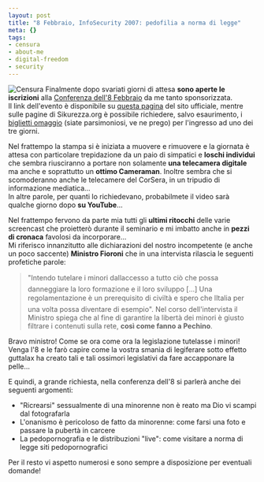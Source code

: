 ```yaml
--- 
layout: post
title: "8 Febbraio, InfoSecurity 2007: pedofilia a norma di legge"
meta: {}
tags: 
- censura
- about-me
- digital-freedom
- security
---
```

![Censura](http://www.lastknight.com/download/banner_censura.png)
Finalmente dopo svariati giorni di attesa **sono aperte le iscrizioni** alla [Conferenza dell'8 Febbraio](http://www.lastknight.com/2007/01/18/8-febbraio-infosecurity-2007-come-eludere-i-controlli-di-polizia/) da me tanto sponsorizzata.  
Il link dell'evento è disponibile su [questa pagina](http://www.infosecurity.it/it/infosecurity.aspx?ID_Portale=Z6skuJTSHr%2fjF7janL35RA%3d%3d&ID_Pagina=fF%2b7etXTY34nfmtRTL8Shw%3d%3d&ID_MenuLvl1=mllS8ehP3VwfAOVCVR5ckw%3d%3d&ID_MenuLvl2=fF%2b7etXTY34nfmtRTL8Shw%3d%3d&ID_MenuLvl3=fPsJu6gF%2blBE8LaUGEMYLw%3d%3d&Lang=l51VDVQfL9BdevTm%2fsJx0Q%3d%3d&ID_Evento=5kv64ADy%2b0VjBeLMF0PzAA%3d%3d&ExtControl=FQQ52p7AGBUZth0l9Qw6MSOcqIebAeaBYiSFezT6eKEvZkQfILymgy7truUG7ii4) del sito ufficiale, mentre sulle pagine di Sikurezza.org è possibile richiedere, salvo esaurimento, i [biglietti omaggio](http://www.sikurezza.org/wiki/Risorse/Infosecurity07) (siate parsimoniosi, ve ne prego) per l'ingresso ad uno dei tre giorni.  
  
Nel frattempo la stampa si è iniziata a muovere e rimuovere e la giornata è attesa con particolare trepidazione da un paio di simpatici e **loschi individui** che sembra riusciranno a portare non solamente **una telecamera digitale** ma anche e soprattutto un **ottimo Cameraman**. Inoltre sembra che si scomoderanno anche le telecamere del CorSera, in un tripudio di informazione mediatica...  
In altre parole, per quanti lo richiedevano, probabilmete il video sarà qualche giorno dopo **su YouTube**...
  
Nel frattempo fervono da parte mia tutti gli **ultimi ritocchi** delle varie screencast che proietterò durante il seminario e mi imbatto anche in **pezzi di cronaca** favolosi da incorporare...  
Mi riferisco innanzitutto alle dichiarazioni del nostro incompetente (e anche un poco saccente) **Ministro Fioroni** che in una intervista rilascia le seguenti profetiche parole:

> "Intendo tutelare i minori dallaccesso a tutto ciò che possa danneggiare la loro formazione e il loro sviluppo [...] Una regolamentazione è un prerequisito di civiltà e spero che lItalia per una volta possa diventare di esempio". Nel corso dell'intervista il Ministro spiega che al fine di garantire la libertà dei minori è giusto filtrare i contenuti sulla rete, **così come fanno a Pechino**.  
  
Bravo ministro! Come se ora come ora la legislazione tutelasse i minori!  
Venga l'8 e le farò capire come la vostra smania di legiferare sotto effetto guttalax ha creato tali e tali ossimori legislativi da fare accapponare la pelle...  
  
E quindi, a grande richiesta, nella conferenza dell'8 si parlerà anche dei seguenti argomenti:

* "Ricrearsi" sessualmente di una minorenne non è reato ma Dio vi scampi dal fotografarla
* L'onanismo è pericoloso de fatto da minorenne: come farsi una foto e passare la pubertà in carcere
* La pedopornografia e le distribuzioni "live": come visitare a norma di legge siti pedopornografici  
  
Per il resto vi aspetto numerosi e sono sempre a disposizione per eventuali domande!
 

